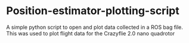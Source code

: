 # Position-estimator-plotting-script
A simple python script to open and plot data collected in a ROS bag file. This was used to plot flight data for the Crazyflie 2.0 nano quadrotor
